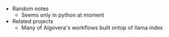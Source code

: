  * Random notes
    * Seems only in python at moment
  * Related projects
    * Many of Algovera's workflows built ontop of llama index